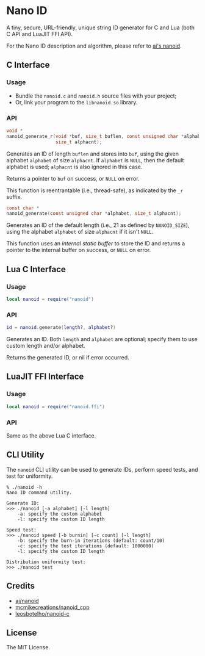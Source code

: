 Nano ID
=======

A tiny, secure, URL-friendly, unique string ID generator for C and Lua
(both C API and LuaJIT FFI API).

For the Nano ID description and algorithm, please refer to
[ai's nanoid](https://github.com/ai/nanoid).

C Interface
-----------
### Usage
- Bundle the `nanoid.c` and `nanoid.h` source files with your project;
- Or, link your program to the `libnanoid.so` library.

### API
```c
void *
nanoid_generate_r(void *buf, size_t buflen, const unsigned char *alphabet,
                  size_t alphacnt);
```

Generates an ID of length `buflen` and stores into `buf`, using the given
alphabet `alphabet` of size `alphacnt`.  If `alphabet` is `NULL`, then the
default alphabet is used; `alphacnt` is also ignored in this case.

Returns a pointer to `buf` on success, or `NULL` on error.

This function is reentrantable (i.e., thread-safe), as indicated by the `_r`
suffix.

```c
const char *
nanoid_generate(const unsigned char *alphabet, size_t alphacnt);
```

Generates an ID of the default length (i.e., 21 as defined by `NANOID_SIZE`),
using the alphabet `alphabet` of size `alphacnt` if it isn't `NULL`.

This function uses an *internal static buffer* to store the ID and returns a
pointer to the internal buffer on success, or `NULL` on error.

Lua C Interface
---------------
### Usage
```lua
local nanoid = require("nanoid")
```

### API
```lua
id = nanoid.generate(length?, alphabet?)
```

Generates an ID.  Both `length` and `alphabet` are optional; specify them to
use custom length and/or alphabet.

Returns the generated ID, or nil if error occurred.

LuaJIT FFI Interface
--------------------
### Usage
```lua
local nanoid = require("nanoid.ffi")
```

### API
Same as the above Lua C interface.

CLI Utility
-----------
The `nanoid` CLI utility can be used to generate IDs, perform speed tests,
and test for uniformity.

```
% ./nanoid -h
Nano ID command utility.

Generate ID:
>>> ./nanoid [-a alphabet] [-l length]
    -a: specify the custom alphabet
    -l: specify the custom ID length

Speed test:
>>> ./nanoid speed [-b burnin] [-c count] [-l length]
    -b: specify the burn-in iterations (default: count/10)
    -c: specify the test iterations (default: 1000000)
    -l: specify the custom ID length

Distribution uniformity test:
>>> ./nanoid test
```

Credits
-------
* [ai/nanoid](https://github.com/ai/nanoid)
* [mcmikecreations/nanoid\_cpp](https://github.com/mcmikecreations/nanoid_cpp)
* [leosbotelho/nanoid-c](https://github.com/leosbotelho/nanoid-c)

License
-------
The MIT License.
